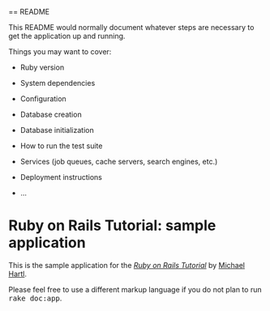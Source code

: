 == README

This README would normally document whatever steps are necessary to get the
application up and running.

Things you may want to cover:

* Ruby version

* System dependencies

* Configuration

* Database creation

* Database initialization

* How to run the test suite

* Services (job queues, cache servers, search engines, etc.)

* Deployment instructions

* ...

# Ruby on Rails Tutorial: sample application
This is the sample application for
the [*Ruby on Rails Tutorial*](http://railstutorial.org/)
by [Michael Hartl](http://michaelhartl.com/).

Please feel free to use a different markup language if you do not plan to run
<tt>rake doc:app</tt>.
